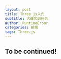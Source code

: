```yaml
---
layout: post
title: Three.js入门
subtitle: 大疆实训任务
author: RuntimeEroor
categories: 前端
tags: Three.js
---
```

## To be continued!
